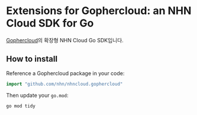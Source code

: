 # Extensions for Gophercloud: an NHN Cloud SDK for Go

[Gophercloud](https://github.com/gophercloud/gophercloud)의 확장형 NHN Cloud Go SDK입니다.

## How to install

Reference a Gophercloud package in your code:

```go
import "github.com/nhn/nhncloud.gophercloud"
```

Then update your `go.mod`:

```shell
go mod tidy
```

